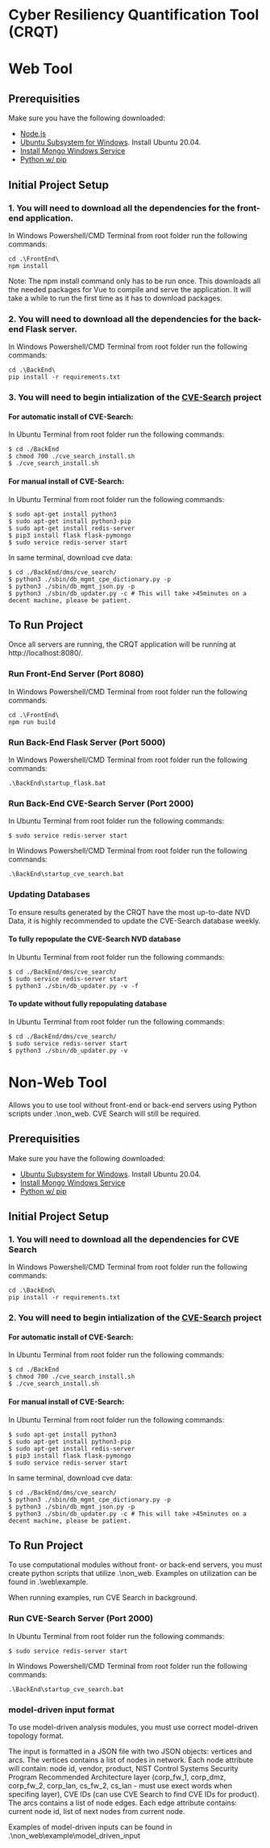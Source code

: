 # Cyber Resiliency Quantification Tool (CRQT)

# Web Tool
## Prerequisities
Make sure you have the following downloaded:
- [Node.js](https://nodejs.org/en/)
- [Ubuntu Subsystem for Windows](https://docs.microsoft.com/en-us/windows/wsl/install-win10). Install Ubuntu 20.04. 
- [Install Mongo Windows Service](https://docs.mongodb.com/manual/tutorial/install-mongodb-on-windows/#run-mongodb-from-cmd)
- [Python w/ pip](https://www.python.org/downloads/)

## Initial Project Setup
### 1. You will need to download all the dependencies for the front-end application.
In Windows Powershell/CMD Terminal from root folder run the following commands:
```
cd .\FrontEnd\
npm install
```
Note: The npm install command only has to be run once. This downloads all the needed packages for Vue to compile and serve the application. It will take a while to run the first time as it has to download packages.

### 2. You will need to download all the dependencies for the back-end Flask server.
In Windows Powershell/CMD Terminal from root folder run the following commands:
```
cd .\BackEnd\
pip install -r requirements.txt
```

### 3. You will need to begin intialization of the [CVE-Search](https://github.com/cve-search/cve-search) project
#### For automatic install of CVE-Search:
In Ubuntu Terminal from root folder run the following commands:
```
$ cd ./BackEnd
$ chmod 700 ./cve_search_install.sh 
$ ./cve_search_install.sh
```

#### For manual install of CVE-Search:
In Ubuntu Terminal from root folder run the following commands:
```
$ sudo apt-get install python3
$ sudo apt-get install python3-pip
$ sudo apt-get install redis-server
$ pip3 install flask flask-pymongo
$ sudo service redis-server start
```

In same terminal, download cve data: 
```
$ cd ./BackEnd/dms/cve_search/
$ python3 ./sbin/db_mgmt_cpe_dictionary.py -p
$ python3 ./sbin/db_mgmt_json.py -p
$ python3 ./sbin/db_updater.py -c # This will take >45minutes on a decent machine, please be patient.
```


## To Run Project
Once all servers are running, the CRQT application will be running at http://localhost:8080/.

### Run Front-End Server (Port 8080)
In Windows Powershell/CMD Terminal from root folder run the following commands:
```
cd .\FrontEnd\
npm run build
```

### Run Back-End Flask Server (Port 5000)
In Windows Powershell/CMD Terminal from root folder run the following commands:
```
.\BackEnd\startup_flask.bat
```

### Run Back-End CVE-Search Server (Port 2000)
In Ubuntu Terminal from root folder run the following commands:
```
$ sudo service redis-server start
```

In Windows Powershell/CMD Terminal from root folder run the following commands:
```
.\BackEnd\startup_cve_search.bat
```

### Updating Databases
To ensure results generated by the CRQT have the most up-to-date NVD Data, it is highly recommended to update the CVE-Search database weekly.
#### To fully repopulate the CVE-Search NVD database
In Ubuntu Terminal from root folder run the following commands:
```
$ cd ./BackEnd/dms/cve_search/
$ sudo service redis-server start
$ python3 ./sbin/db_updater.py -v -f
```

#### To update without fully repopulating database
In Ubuntu Terminal from root folder run the following commands:
```
$ cd ./BackEnd/dms/cve_search/
$ sudo service redis-server start
$ python3 ./sbin/db_updater.py -v
```

# Non-Web Tool
Allows you to use tool without front-end or back-end servers using Python scripts under .\non_web. CVE Search will still be required. 

## Prerequisities
Make sure you have the following downloaded:
- [Ubuntu Subsystem for Windows](https://docs.microsoft.com/en-us/windows/wsl/install-win10). Install Ubuntu 20.04. 
- [Install Mongo Windows Service](https://docs.mongodb.com/manual/tutorial/install-mongodb-on-windows/#run-mongodb-from-cmd)
- [Python w/ pip](https://www.python.org/downloads/)

## Initial Project Setup
### 1. You will need to download all the dependencies for CVE Search
In Windows Powershell/CMD Terminal from root folder run the following commands:
```
cd .\BackEnd\
pip install -r requirements.txt
```

### 2. You will need to begin intialization of the [CVE-Search](https://github.com/cve-search/cve-search) project
#### For automatic install of CVE-Search:
In Ubuntu Terminal from root folder run the following commands:
```
$ cd ./BackEnd
$ chmod 700 ./cve_search_install.sh 
$ ./cve_search_install.sh
```

#### For manual install of CVE-Search:
In Ubuntu Terminal from root folder run the following commands:
```
$ sudo apt-get install python3
$ sudo apt-get install python3-pip
$ sudo apt-get install redis-server
$ pip3 install flask flask-pymongo
$ sudo service redis-server start
```

In same terminal, download cve data: 
```
$ cd ./BackEnd/dms/cve_search/
$ python3 ./sbin/db_mgmt_cpe_dictionary.py -p
$ python3 ./sbin/db_mgmt_json.py -p
$ python3 ./sbin/db_updater.py -c # This will take >45minutes on a decent machine, please be patient.
```


## To Run Project
To use computational modules without front- or back-end servers, you must create python scripts that utilize .\non_web. Examples on utilization can be found in .\web\example.

When running examples, run CVE Search in background. 

### Run CVE-Search Server (Port 2000)
In Ubuntu Terminal from root folder run the following commands:
```
$ sudo service redis-server start
```

In Windows Powershell/CMD Terminal from root folder run the following commands:
```
.\BackEnd\startup_cve_search.bat
```

### model-driven input format
To use model-driven analysis modules, you must use correct model-driven topology format. 

The input is formatted in a JSON file with two JSON objects: vertices and arcs. The vertices contains a list of nodes in network. Each node attribute will contain: node id, vendor, product, NIST Control Systems Security Program Recommended Architecture layer (corp_fw_1, corp_dmz, corp_fw_2, corp_lan, cs_fw_2, cs_lan - must use exect words when specifing layer), CVE IDs (can use CVE Search to find CVE IDs for product). The arcs contains a list of node edges. Each edge attribute contains: current node id, list of next nodes from current node. 

Examples of model-driven inputs can be found in .\non_web\example\model_driven_input 

